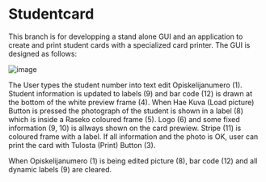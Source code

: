 # Studentcard
This branch is for developping a stand alone GUI and an application to create and print student cards with a specialized card printer.
The GUI is designed as follows:

![image](https://user-images.githubusercontent.com/24242044/163401203-7d13ca9d-44e3-44b7-8f20-f05d487c44e2.png)

The User types the student number into text edit Opiskelijanumero (1). Student information is updated to labels (9) and bar code (12) is drawn at the bottom of the white preview frame (4). When Hae Kuva (Load picture) Button is pressed the photograph of the student is shown in a label (8) which is inside a Raseko coloured frame (5). Logo (6) and some fixed information (9, 10) is allways shown on the card prewiew. Stripe (11) is coloured frame with a label. If all information and the photo is OK, user can print the card with Tulosta (Print) Button (3). 

When Opiskelijanumero (1) is being edited picture (8), bar code (12) and all dynamic labels (9) are cleared.
